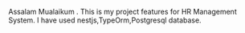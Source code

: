 Assalam Mualaikum . This is my project features for HR Management System. I have used nestjs,TypeOrm,Postgresql database.
